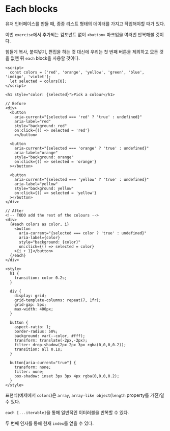 # Each blocks
유저 인터페이스를 만들 때, 종종 리스트 형태의 데이터를 가지고 작업해야할 때가 있다.

이번 `exercise`에서 추가되는 컴포넌트 없이 `<button>` 마크업을 여러번 반복해볼 것이다.

힘들게 복사, 붙여넣기, 편집을 하는 것 대신에 우리는 첫 번째 버튼을 제외하고 모든 것을 없앤 뒤 `each` block을 사용할 것이다.

```svelte
<script>
  const colors = ['red', 'orange', 'yellow', 'green', 'blue', 'indigo', 'violet'];
  let selected = colors[0];
</script>

<h1 style="color: {selected}">Pick a colour</h1>

// Before
<div>
  <button
    aria-current="{selected === 'red' ? 'true' : undefined}"
    aria-label="red"
    style="background: red"
    on:click={() => selected = 'red'}
	></button>

  <button
    aria-current="{selected === 'orange' ? 'true' : undefined}"
    aria-label="orange"
    style="background: orange"
    on:click={() => selected = 'orange'}
  ></button>

  <button
    aria-current="{selected === 'yellow' ? 'true' : undefined}"
    aria-label="yellow"
    style="background: yellow"
    on:click={() => selected = 'yellow'}
  ></button>
</div>

// After
<!-- TODO add the rest of the colours -->
<div>
  {#each colors as color, i}
    <button
      aria-current="{selected === color ? 'true' : undefined}"
      aria-label={color}
      style="background: {color}"
      on:click={() => selected = color}
    >{i + 1}</button>
  {/each}
</div>

<style>
  h1 {
    transition: color 0.2s;
  }
  
  div {
    display: grid;
    grid-template-columns: repeat(7, 1fr);
    grid-gap: 5px;
    max-width: 400px;
  }
  
  button {
    aspect-ratio: 1;
    border-radius: 50%;
    background: var(--color, #fff);
    transform: translate(-2px,-2px);
    filter: drop-shadow(2px 2px 3px rgba(0,0,0,0.2));
    transition: all 0.1s;
  }

  button[aria-current="true"] {
    transform: none;
    filter: none;
    box-shadow: inset 3px 3px 4px rgba(0,0,0,0.2);
  }
</style>
```

표현식(예제에서 `colors`)은 `array`, `array-like object`(`length` property를 가진)일 수 있다.

`each [...iterable]`을 통해 일반적인 이터러블을 반복할 수 있다.

두 번째 인자를 통해 현재 `index`를 얻을 수 있다. 